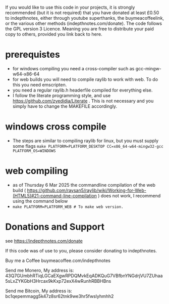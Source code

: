 If you would like to use this code in your projects, it is strongly recommended (but it is not required) that you have donated at least £0.50 to indepthnotes, either through youtube superthanks, the buymeacoffeelink, or the various other methods (indepthnotes.com/donate).
The code follows the GPL version 3 Licence.
Meaning you are free to distribute your paid copy to others, provided you link back to here.

# prerequistes
- for windows compiling you need a cross-compiler such as gcc-mingw-w64-x86-64
- for web builds you will need to compile raylib to work with web. To do this you need emscripten.
- you need a regular raylib.h headerfile compiled for everything else.
- I follow the literate programming style, and use https://github.com/zyedidia/Literate . This is not necessary and you simply have to change the MAKEFILE accordingly.

# windows cross compile
- The steps are similar to compiling raylib for linux, but you must supply some flags
`make PLATFORM=PLATFORM_DESKTOP CC=x86_64-w64-mingw32-gcc PLATFORM_OS=WINDOWS`

# web compiling
- as of Thursday 6 Mar 2025 the commandline compilation of the web build ( https://github.com/raysan5/raylib/wiki/Working-for-Web-(HTML5)#21-command-line-compilation ) does not work, I recommend using the command below
- `make PLATFORM=PLATFORM_WEB # To make web version.`


# Donations and Support
see https://indepthnotes.com/donate

If this code was of use to you, please consider donating to indepthnotes.

Buy me a Coffee buymeacoffee.com/indepthnotes

Send me Monero, My address is: 43Q7GUmbhRTiqLGCaEXgwRPDQMvkEqADKQuG7VBfbnYNGdrjVU7ZUhaa5sLxZYKGbH3Hrcax9kKxp72exX4wRunhRBBHBns

Send me Bitcoin, My address is: bc1qepemmagg5k47z8sr62tnk9we3hr5fwslyhmhh2
